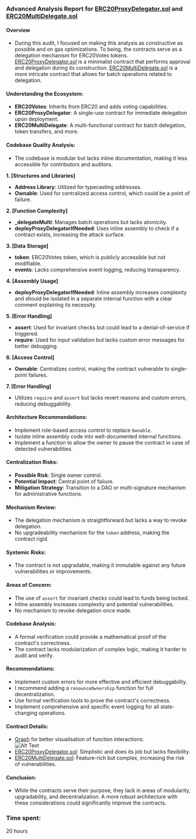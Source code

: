 ### Advanced Analysis Report for [ERC20ProxyDelegator.sol](https://github.com/code-423n4/2023-10-ens/blob/main/contracts/ERC20MultiDelegate.sol#L15C1-L20C2) and [ERC20MultiDelegate.sol](https://github.com/code-423n4/2023-10-ens/blob/main/contracts/ERC20MultiDelegate.sol#L25C1-L216C2)

#### Overview
- During this audit, I focused on making this analysis as constructive as possible and on gas optimizations. To being, the contracts serve as a delegation mechanism for ERC20Votes tokens. [ERC20ProxyDelegator.sol](https://github.com/code-423n4/2023-10-ens/blob/main/contracts/ERC20MultiDelegate.sol#L15C1-L20C2) is a minimalist contract that performs approval and delegation during its construction. [ERC20MultiDelegate.sol](https://github.com/code-423n4/2023-10-ens/blob/main/contracts/ERC20MultiDelegate.sol#L25C1-L216C2) is a more intricate contract that allows for batch operations related to delegation.

#### Understanding the Ecosystem:
- **ERC20Votes**: Inherits from ERC20 and adds voting capabilities.
- **ERC20ProxyDelegator**: A single-use contract for immediate delegation upon deployment.
- **ERC20MultiDelegate**: A multi-functional contract for batch delegation, token transfers, and more.

#### Codebase Quality Analysis:
- The codebase is modular but lacks inline documentation, making it less accessible for contributors and auditors.

**1. [Structures and Libraries]**
- **Address Library**: Utilized for typecasting addresses.
- **Ownable**: Used for centralized access control, which could be a point of failure.

**2. [Function Complexity]**
- **_delegateMulti**: Manages batch operations but lacks atomicity.
- **deployProxyDelegatorIfNeeded**: Uses inline assembly to check if a contract exists, increasing the attack surface.

**3. [Data Storage]**
- **token**: ERC20Votes token, which is publicly accessible but not modifiable.
- **events**: Lacks comprehensive event logging, reducing transparency.

**4. [Assembly Usage]**
- **deployProxyDelegatorIfNeeded**: Inline assembly increases complexity and should be isolated in a separate internal function with a clear comment explaining its necessity.

**5. [Error Handling]**
- **assert**: Used for invariant checks but could lead to a denial-of-service if triggered.
- **require**: Used for input validation but lacks custom error messages for better debugging.

**6. [Access Control]**
- **Ownable**: Centralizes control, making the contract vulnerable to single-point failures.

**7. [Error Handling]**
- Utilizes `require` and `assert` but lacks revert reasons and custom errors, reducing debuggability.

#### Architecture Recommendations:
- Implement role-based access control to replace `Ownable`.
- Isolate inline assembly code into well-documented internal functions.
- Implement a function to allow the owner to pause the contract in case of detected vulnerabilities.

#### Centralization Risks:
- **Possible Risk**: Single owner control.
- **Potential Impact**: Central point of failure.
- **Mitigation Strategy**: Transition to a DAO or multi-signature mechanism for administrative functions.

#### Mechanism Review:
- The delegation mechanism is straightforward but lacks a way to revoke delegation.
- No upgradeability mechanism for the `token` address, making the contract rigid.

#### Systemic Risks:
- The contract is not upgradable, making it immutable against any future vulnerabilities or improvements.

#### Areas of Concern:
- The use of `assert` for invariant checks could lead to funds being locked.
- Inline assembly increases complexity and potential vulnerabilities.
- No mechanism to revoke delegation once made.

#### Codebase Analysis:
- A formal verification could provide a mathematical proof of the contract's correctness.
- The contract lacks modularization of complex logic, making it harder to audit and verify.

#### Recommendations:
- Implement custom errors for more effective and efficient debuggability.
- I recommend adding a `renounceOwnership` function for full decentralization.
- Use formal verification tools to prove the contract's correctness.
- Implement comprehensive and specific event logging for all state-changing operations.

#### Contract Details:
- [Graph](https://pasteboard.co/0zdl2ZeeWNvF.png) for better visualisation of function interactions:  
![Alt Text](https://pasteboard.co/0zdl2ZeeWNvF.png)
- [ERC20ProxyDelegator.sol](https://github.com/code-423n4/2023-10-ens/blob/main/contracts/ERC20MultiDelegate.sol#L15C1-L20C2): Simplistic and does its job but lacks flexibility.
- [ERC20MultiDelegate.sol](https://github.com/code-423n4/2023-10-ens/blob/main/contracts/ERC20MultiDelegate.sol#L25C1-L216C2): Feature-rich but complex, increasing the risk of vulnerabilities. 

#### Conclusion:
- While the contracts serve their purpose, they lack in areas of modularity, upgradability, and decentralization. A more robust architecture with these considerations could significantly improve the contracts.

### Time spent:
20 hours